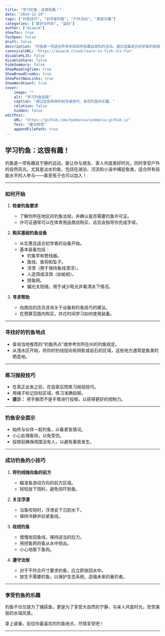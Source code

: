 ```yaml
---
title: "学习钓鱼：这很有趣！"
date: "2024-12-29"
tags: ["钓鱼技巧", "初学者钓鱼", "户外活动", "家庭乐趣"]
categories: ["爱好与时间", "运动"]
author: ["Aixwim"]
showToc: true
TocOpen: false
draft: false
description: "钓鱼是一项适合所有年龄段的有趣且放松的活动。通过这篇适合初学者的指南，了解淡水钓鱼的基础知识并开始你的钓鱼之旅。"
canonicalURL: "https://aixwim.cloud/learn-to-fish-its-fun"
disableHLJS: false
disableShare: false
hideSummary: false
ShowReadingTime: true
ShowBreadCrumbs: true
ShowPostNavLinks: true
ShowWordCount: true
cover:
    image: ""
    alt: "学习钓鱼指南"
    caption: "通过这些简单的初学者技巧，发现钓鱼的乐趣。"
    relative: false
    hidden: false
editPost:
    URL: "https://github.com/Xyomania/xyomania.github.io"
    Text: "建议修改"
    appendFilePath: true
---
```


## 学习钓鱼：这很有趣！  

钓鱼是一项有趣且宁静的运动，能让你与朋友、家人共度美好时光，同时享受户外的自然风光。尤其是淡水钓鱼，包括在湖泊、河流和小溪中捕捉鱼类，适合所有技能水平的人参与——甚至孩子也可以加入！  

---

### **如何开始**  

1. **检查钓鱼要求**  
   - 了解你所在地区的钓鱼法规，并确认是否需要钓鱼许可证。  
   - 许可证通常可以在体育用品商店购买，店员会指导你完成手续。  

2. **购买基础钓鱼设备**  
   - 从实惠且适合初学者的设备开始。  
   - 基本装备包括：  
     - 钓鱼竿和卷线器。  
     - 鱼线、鱼钩和坠子。  
     - 浮漂（用于保持鱼线漂浮）。  
     - 人造饵或活饵（如蚯蚓）。  
     - 捞鱼网。  
     - 偏光太阳镜，用于减少眩光并看清水下情况。  

3. **寻求帮助**  
   - 向商店的店员咨询关于设备和钓鱼技巧的建议。  
   - 在预算范围内购买，并花时间学习如何使用装备。  

---

### **寻找好的钓鱼地点**  

- 查询当地推荐的“钓鱼热点”或参考你所在州的钓鱼规定。  
- 从浅水区开始，将你的钓线投向有阴影或岩石的区域，这些地方通常是鱼类的栖息地。  

---

### **练习抛投技巧**  

- 在真正出发之前，在自家后院练习抛投技巧。  
- 用绳子标记目标区域，练习准确投掷。  
- **提示：** 用手腕而不是手臂进行投掷，以获得更好的控制力。  

---

### **钓鱼安全提示**  

- 始终与伙伴一起钓鱼，以备紧急情况。  
- 小心处理鱼钩，以免受伤。  
- 投掷前确保周围没有人，以避免事故发生。  

---

### **成功钓鱼的小技巧**  

1. **将钓线抛向鱼的前方**  
   - 瞄准鱼游动方向的前方区域。  
   - 轻轻放下饵料，避免惊吓到鱼。  

2. **关注浮漂**  
   - 当鱼咬钩时，浮漂会下沉到水下。  
   - 保持冷静并拉紧鱼线。  

3. **收线钓鱼**  
   - 慢慢收回鱼线，保持适当的拉力。  
   - 用捞鱼网将鱼从水中捞出。  
   - 小心地取下鱼钩。  

4. **遵守法规**  
   - 对于不符合尺寸要求的鱼，应立即放回水中。  
   - 放生不需要的鱼，以保护生态系统，造福未来的垂钓者。  

---

### **享受钓鱼的乐趣**  

钓鱼不仅仅是为了捕获鱼，更是为了享受大自然的宁静，与亲人共度时光，欣赏美丽的水域风景。  

拿上装备，前往你最喜欢的钓鱼地点，尽情享受吧！  

---
